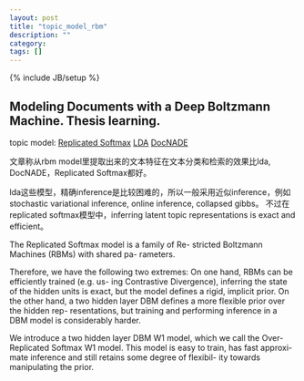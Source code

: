 ```yaml
---
layout: post
title: "topic_model_rbm"
description: ""
category: 
tags: []
---
```

{% include JB/setup %}

## Modeling Documents with a Deep Boltzmann Machine. Thesis learning.

topic model: 
[Replicated Softmax](http://books.nips.cc/papers/files/nips22/NIPS2009_0817.pdf)
[LDA](http://en.wikipedia.org/wiki/Latent_Dirichlet_allocation)
[DocNADE](http://books.nips.cc/papers/files/nips25/NIPS2012_1253.pdf)

文章称从rbm model里提取出来的文本特征在文本分类和检索的效果比lda, DocNADE，Replicated Softmax都好。

lda这些模型，精确inference是比较困难的，所以一般采用近似inference，例如stochastic variational inference, online inference, collapsed gibbs。
不过在replicated softmax模型中，inferring latent topic representations is exact and efficient。

The Replicated Softmax model is a family of Re- stricted Boltzmann Machines (RBMs) with shared pa- rameters. 

Therefore, we have the following two extremes: On one hand, RBMs can be efficiently trained (e.g. us- ing Contrastive Divergence), inferring the state of the hidden units is exact, but the model defines a rigid, implicit prior. On the other hand, a two hidden layer DBM defines a more flexible prior over the hidden rep- resentations, but training and performing inference in a DBM model is considerably harder.

We introduce a two hidden layer DBM W1 model, which we call the Over-Replicated Softmax W1 model. This model is easy to train, has fast approxi-mate inference and still retains some degree of flexibil-ity towards manipulating the prior.

